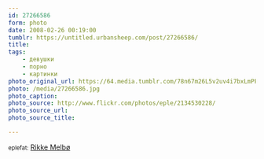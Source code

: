 ```yaml
---
id: 27266586
form: photo
date: 2008-02-26 00:19:00
tumblr: https://untitled.urbansheep.com/post/27266586/
title:
tags:
    - девушки
    - порно
    - картинки
photo_original_url: https://64.media.tumblr.com/78n67m26L5v2uv4i7bxLmPFk_500.jpg
photo: /media/27266586.jpg
photo_caption: 
photo_source: http://www.flickr.com/photos/eple/2134530228/
photo_source_url:
photo_source_title:

---
```


<p><small>eplefat:</small> <a href="http://www.flickr.com/photos/eple/2134530228/">Rikke Melbø</a></p>

